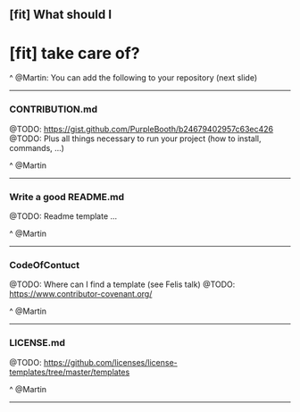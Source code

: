 ## [fit] What should I
# [fit] **take care of**?

^ @Martin: You can add the following to your repository (next slide)

---

### CONTRIBUTION.md

@TODO: https://gist.github.com/PurpleBooth/b24679402957c63ec426 
@TODO: Plus all things necessary to run your project (how to install, commands, …)

^ @Martin

---

### Write a good README.md

@TODO: Readme template ...

^ @Martin

---

### CodeOfContuct

@TODO: Where can I find a template (see Felis talk)
@TODO: https://www.contributor-covenant.org/

^ @Martin

---

### LICENSE.md

@TODO: https://github.com/licenses/license-templates/tree/master/templates

^ @Martin

---
